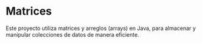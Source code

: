 # Matrices
Este proyecto utiliza matrices y arreglos (arrays) en Java, para almacenar y manipular colecciones de datos de manera eficiente.
